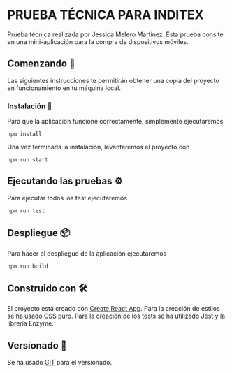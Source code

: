 # PRUEBA TÉCNICA PARA INDITEX

Prueba técnica realizada por Jessica Melero Martínez. 
Esta prueba consite en una mini-aplicación para la compra de dispositivos móviles.

## Comenzando 🚀

Las siguientes instrucciones te permitirán obtener una copia del proyecto en funcionamiento en tu máquina local.


### Instalación 🔧

Para que la aplicación funcione correctamente, simplemente ejecutaremos 

```
npm install
```

Una vez terminada la instalación, levantaremos el proyecto con

```
npm run start
```


## Ejecutando las pruebas ⚙️

Para ejecutar todos los test ejecutaremos
```
npm run test
```

## Despliegue 📦

Para hacer el despliegue de la aplicación ejecutaremos 
```
npm run build
```

## Construido con 🛠️

El proyecto está creado con [Create React App](https://github.com/facebook/create-react-app).
Para la creación de estilos se ha usado CSS puro.
Para la creación de los tests se ha utilizado Jest y la librería Enzyme.

## Versionado 📌

Se ha usado [GIT](https://git-scm.com/) para el versionado.

